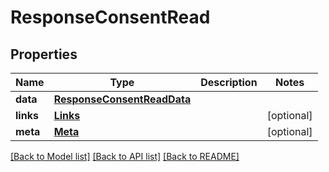 # ResponseConsentRead

## Properties
Name | Type | Description | Notes
------------ | ------------- | ------------- | -------------
**data** | [**ResponseConsentReadData**](ResponseConsentReadData.md) |  | 
**links** | [**Links**](Links.md) |  | [optional] 
**meta** | [**Meta**](Meta.md) |  | [optional] 

[[Back to Model list]](../README.md#documentation-for-models) [[Back to API list]](../README.md#documentation-for-api-endpoints) [[Back to README]](../README.md)

